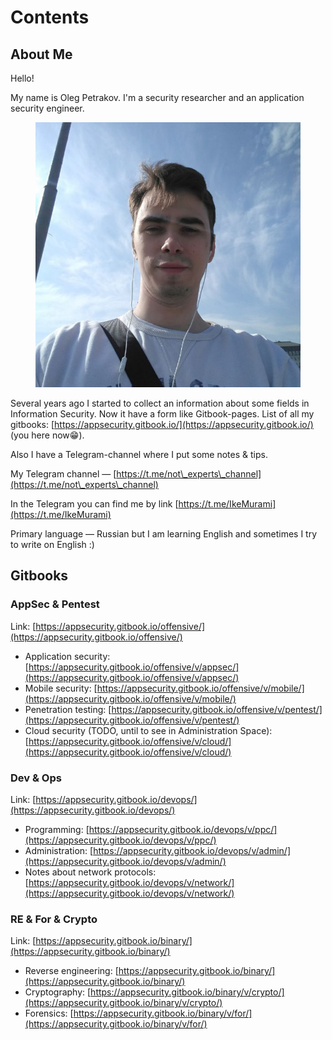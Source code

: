 # Contents

## About Me

Hello!

My name is Oleg Petrakov. I'm a security researcher and an application security engineer.&#x20;

<figure><img src=".gitbook/assets/photo_2022-10-18 15.02.31.jpeg" alt=""><figcaption></figcaption></figure>

Several years ago I started to collect an information about some fields in Information Security. Now it have a form like Gitbook-pages. List of all my gitbooks: [https://appsecurity.gitbook.io/](https://appsecurity.gitbook.io/) (you here now:grin:).&#x20;

Also I have a Telegram-channel where I put some notes & tips.&#x20;

My Telegram channel — [https://t.me/not\_experts\_channel](https://t.me/not\_experts\_channel)

In the Telegram you can find me by link [https://t.me/IkeMurami](https://t.me/IkeMurami)

Primary language — Russian but I am learning English and sometimes I try to write on English :)

## Gitbooks

### AppSec & Pentest

Link: [https://appsecurity.gitbook.io/offensive/](https://appsecurity.gitbook.io/offensive/)

* Application security: [https://appsecurity.gitbook.io/offensive/v/appsec/](https://appsecurity.gitbook.io/offensive/v/appsec/)
* Mobile security: [https://appsecurity.gitbook.io/offensive/v/mobile/](https://appsecurity.gitbook.io/offensive/v/mobile/)
* Penetration testing: [https://appsecurity.gitbook.io/offensive/v/pentest/](https://appsecurity.gitbook.io/offensive/v/pentest/)
* Cloud security (TODO, until to see in Administration Space): [https://appsecurity.gitbook.io/offensive/v/cloud/](https://appsecurity.gitbook.io/offensive/v/cloud/)

### Dev & Ops

Link: [https://appsecurity.gitbook.io/devops/](https://appsecurity.gitbook.io/devops/)

* Programming: [https://appsecurity.gitbook.io/devops/v/ppc/](https://appsecurity.gitbook.io/devops/v/ppc/)
* Administration: [https://appsecurity.gitbook.io/devops/v/admin/](https://appsecurity.gitbook.io/devops/v/admin/)
* Notes about network protocols: [https://appsecurity.gitbook.io/devops/v/network/](https://appsecurity.gitbook.io/devops/v/network/)

### RE & For & Crypto

Link: [https://appsecurity.gitbook.io/binary/](https://appsecurity.gitbook.io/binary/)

* Reverse engineering: [https://appsecurity.gitbook.io/binary/](https://appsecurity.gitbook.io/binary/)
* Cryptography: [https://appsecurity.gitbook.io/binary/v/crypto/](https://appsecurity.gitbook.io/binary/v/crypto/)
* Forensics: [https://appsecurity.gitbook.io/binary/v/for/](https://appsecurity.gitbook.io/binary/v/for/)
